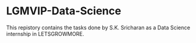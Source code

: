 # LGMVIP-Data-Science

This repistory contains the tasks done by S.K. Sricharan as a Data Science internship in LETSGROWMORE.
